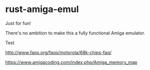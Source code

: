 # rust-amiga-emul

Just for fun!

There's no ambition to make this a fully functional Amiga emulator.

Test

<http://www.faqs.org/faqs/motorola/68k-chips-faq/>

<https://www.amigacoding.com/index.php/Amiga_memory_map>
